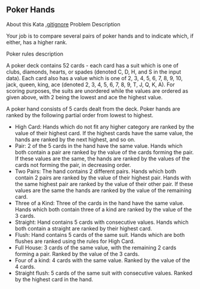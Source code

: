 ## Poker Hands

About this Kata
[.gitignore](..%2Fsaeting-challenge%2F.gitignore)
Problem Description

Your job is to compare several pairs of poker hands and to indicate which, if either, has a higher rank.

Poker rules description

A poker deck contains 52 cards - each card has a suit which is one of clubs, diamonds, hearts, 
or spades (denoted C, D, H, and S in the input data). Each card also has a value which is one of 2, 3, 4, 5, 6, 7, 8, 9, 10, jack, queen, king, ace (denoted 2, 3, 4, 5, 6, 7, 8, 9, T, J, Q, K, A). For scoring purposes, the suits are unordered while the values are ordered as given above, with 2 being the lowest and ace the highest value.

A poker hand consists of 5 cards dealt from the deck. Poker hands are ranked by the following 
partial order from lowest to highest.

* High Card: Hands which do not fit any higher category are ranked by the value of their highest card. 
If the highest cards have the same value, the hands are ranked by the next highest, and so on.
* Pair: 2 of the 5 cards in the hand have the same value. Hands which both contain a pair are ranked by 
the value of the cards forming the pair. If these values are the same, the hands are ranked by the values
of the cards not forming the pair, in decreasing order.
* Two Pairs: The hand contains 2 different pairs. Hands which both contain 2 pairs are ranked by the value
of their highest pair. Hands with the same highest pair are ranked by the value of their other pair. 
If these values are the same the hands are ranked by the value of the remaining card.
* Three of a Kind: Three of the cards in the hand have the same value. Hands which both contain three of a kind
are ranked by the value of the 3 cards.
* Straight: Hand contains 5 cards with consecutive values. Hands which both contain a straight are
ranked by their highest card.
* Flush: Hand contains 5 cards of the same suit. Hands which are both flushes are ranked using the
rules for High Card.
* Full House: 3 cards of the same value, with the remaining 2 cards forming a pair. 
Ranked by the value of the 3 cards.
* Four of a kind: 4 cards with the same value. Ranked by the value of the 4 cards.
* Straight flush: 5 cards of the same suit with consecutive values. Ranked by the highest card in the hand.
